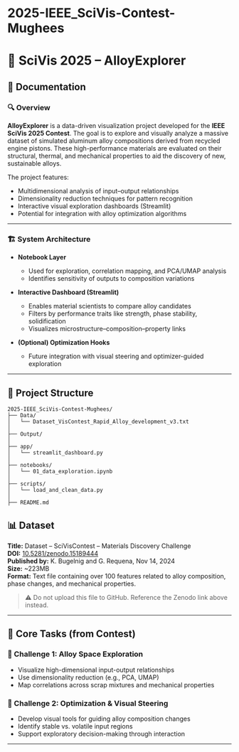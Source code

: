 # 2025-IEEE_SciVis-Contest-Mughees

# 🔬 SciVis 2025 – AlloyExplorer

## 📖 Documentation

### 🔍 Overview

**AlloyExplorer** is a data-driven visualization project developed for the **IEEE SciVis 2025 Contest**. The goal is to explore and visually analyze a massive dataset of simulated aluminum alloy compositions derived from recycled engine pistons. These high-performance materials are evaluated on their structural, thermal, and mechanical properties to aid the discovery of new, sustainable alloys.

The project features:
- Multidimensional analysis of input–output relationships
- Dimensionality reduction techniques for pattern recognition
- Interactive visual exploration dashboards (Streamlit)
- Potential for integration with alloy optimization algorithms

---

### 🏗️ System Architecture

- **Notebook Layer**
  - Used for exploration, correlation mapping, and PCA/UMAP analysis
  - Identifies sensitivity of outputs to composition variations

- **Interactive Dashboard (Streamlit)**
  - Enables material scientists to compare alloy candidates
  - Filters by performance traits like strength, phase stability, solidification
  - Visualizes microstructure–composition–property links

- **(Optional) Optimization Hooks**
  - Future integration with visual steering and optimizer-guided exploration

---

## 📁 Project Structure

```
2025-IEEE_SciVis-Contest-Mughees/
├── Data/
│   └── Dataset_VisContest_Rapid_Alloy_development_v3.txt
│
├── Output/
│
├── app/
│   └── streamlit_dashboard.py
│ 
├── notebooks/
│   └── 01_data_exploration.ipynb
│
├── scripts/
│   └── load_and_clean_data.py
│
├── README.md
```



## 📊 Dataset

**Title:** Dataset – SciVisContest – Materials Discovery Challenge  
**DOI:** [10.5281/zenodo.15189444](https://doi.org/10.5281/zenodo.15189444)  
**Published by:** K. Bugelnig and G. Requena, Nov 14, 2024  
**Size:** ~223MB  
**Format:** Text file containing over 100 features related to alloy composition, phase changes, and mechanical properties.

> ⚠️ Do not upload this file to GitHub. Reference the Zenodo link above instead.

---

## 🔗 Core Tasks (from Contest)

### 🧪 Challenge 1: Alloy Space Exploration
- Visualize high-dimensional input-output relationships
- Use dimensionality reduction (e.g., PCA, UMAP)
- Map correlations across scrap mixtures and mechanical properties

### 🧬 Challenge 2: Optimization & Visual Steering
- Develop visual tools for guiding alloy composition changes
- Identify stable vs. volatile input regions
- Support exploratory decision-making through interaction

---

